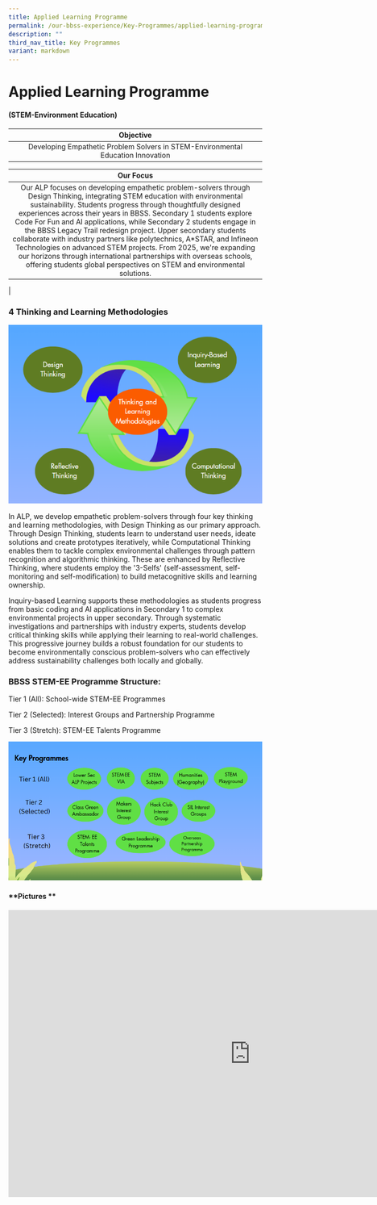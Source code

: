 ```yaml
---
title: Applied Learning Programme
permalink: /our-bbss-experience/Key-Programmes/applied-learning-programme/
description: ""
third_nav_title: Key Programmes
variant: markdown
---
```

# Applied Learning Programme

#### (STEM-Environment Education)

| Objective       | 
|:--------------:|
| Developing Empathetic Problem Solvers in STEM-Environmental Education Innovation |

| Our Focus       | 
|:--------------:|
| Our ALP focuses on developing empathetic problem-solvers through Design Thinking, integrating STEM education with environmental sustainability. Students progress through thoughtfully designed experiences across their years in BBSS. Secondary 1 students explore Code For Fun and AI applications, while Secondary 2 students engage in the BBSS Legacy Trail redesign project. Upper secondary students collaborate with industry partners like polytechnics, A*STAR, and Infineon Technologies on advanced STEM projects. From 2025, we're expanding our horizons through international partnerships with overseas schools, offering students global perspectives on STEM and environmental solutions.
 |


### **4 Thinking and Learning Methodologies**
	
![](/images/Our%20BBSS%20Experience/Applied%20Subjects/Picture1.png)

In ALP, we develop empathetic problem-solvers through four key thinking and learning methodologies, with Design Thinking as our primary approach. Through Design Thinking, students learn to understand user needs, ideate solutions and create prototypes iteratively, while Computational Thinking enables them to tackle complex environmental challenges through pattern recognition and algorithmic thinking. These are enhanced by Reflective Thinking, where students employ the '3-Selfs' (self-assessment, self-monitoring and self-modification) to build metacognitive skills and learning ownership.

  
Inquiry-based Learning supports these methodologies as students progress from basic coding and AI applications in Secondary 1 to complex environmental projects in upper secondary. Through systematic investigations and partnerships with industry experts, students develop critical thinking skills while applying their learning to real-world challenges. This progressive journey builds a robust foundation for our students to become environmentally conscious problem-solvers who can effectively address sustainability challenges both locally and globally.
  


### **BBSS STEM-EE Programme Structure:**

Tier 1 (All): School-wide STEM-EE Programmes

Tier 2 (Selected): Interest Groups and Partnership Programme

Tier 3 (Stretch): STEM-EE Talents Programme

![](/images/Our%20BBSS%20Experience/Applied%20Subjects/Picture2.png)

#### **Pictures **

<iframe allowfullscreen="true" height="569" width="960" frameborder="0" src="https://docs.google.com/presentation/d/e/2PACX-1vRWdpdrn9oXNpWOe9aEDFN9a_mw2utgt1T2smS1UfqdRqRX-sbQAdeXBsOrxCG4Ch-KATJ005hXyy7w/pubembed?start=true&amp;loop=true&amp;delayms=3000"></iframe>